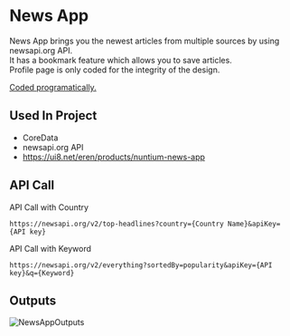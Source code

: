 # News App

News App brings you the newest articles from multiple sources by using newsapi.org API.\
It has a bookmark feature which allows you to save articles.\
Profile page is only coded for the integrity of the design.

<ins>Coded programatically.</ins>

## Used In Project
- CoreData
- newsapi.org API
- https://ui8.net/eren/products/nuntium-news-app

## API Call
API Call with Country
``` 
https://newsapi.org/v2/top-headlines?country={Country Name}&apiKey={API key}
``` 
API Call with Keyword
``` 
https://newsapi.org/v2/everything?sortedBy=popularity&apiKey={API key}&q={Keyword}
``` 

## Outputs
![NewsAppOutputs](https://user-images.githubusercontent.com/52280308/182391784-a55b16c3-ddba-4b5a-975a-19545ea3bf0f.PNG)
